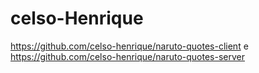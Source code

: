 # celso-Henrique
https://github.com/celso-henrique/naruto-quotes-client e https://github.com/celso-henrique/naruto-quotes-server

